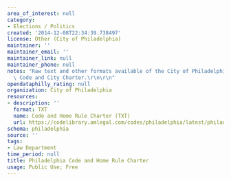 ```yaml
---
area_of_interest: null
category:
- Elections / Politics
created: '2014-12-08T22:34:39.738497'
license: Other (City of Philadelphia)
maintainer: ''
maintainer_email: ''
maintainer_link: null
maintainer_phone: null
notes: "Raw text and other formats available of the City of Philadelphia Municipal\
  \ Code and City Charter.\r\n\r\n"
opendataphilly_rating: null
organization: City of Philadelphia
resources:
- description: ''
  format: TXT
  name: Code and Home Rule Charter (TXT)
  url: https://codelibrary.amlegal.com/codes/philadelphia/latest/philadelphia_pa/0-0-0-184124
schema: philadelphia
source: ''
tags:
- Law Department
time_period: null
title: Philadelphia Code and Home Rule Charter
usage: Public Use; Free
---
```

